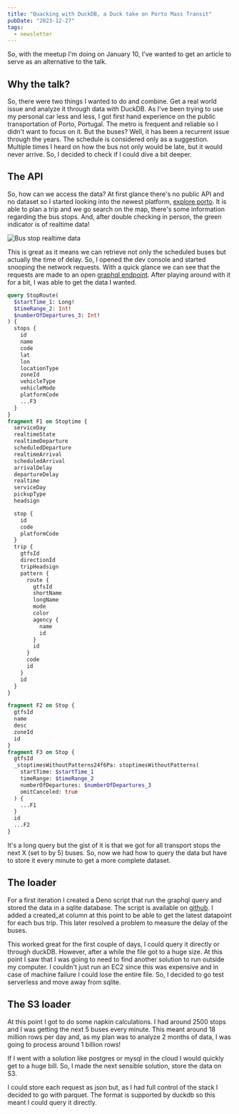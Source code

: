 ```yaml
---
title: "Quacking with DuckDB, a Duck take on Porto Mass Transit"
pubDate: "2023-12-27"
tags:
  - newsletter
---
```


So, with the meetup I'm doing on January 10, I've wanted to get an article to serve as an alternative to the talk.

## Why the talk?

So, there were two things I wanted to do and combine. Get a real world issue and analyze it through data with DuckDB. As I've been trying to use my personal car less and less, I got first hand experience on the public transportation of Porto, Portugal. The metro is frequent and reliable so I didn't want to focus on it. But the buses? Well, it has been a recurrent issue through the years. The schedule is considered only as a suggestion. Multiple times I heard on how the bus not only would be late, but it would never arrive. So, I decided to check if I could dive a bit deeper.

## The API

So, how can we access the data? At first glance there's no public API and no dataset so I started looking into the newest platform, [explore porto](https://explore.porto.pt/). It is able to plan a trip and we go search on the map, there's some information regarding the bus stops. And, after double checking in person, the green indicator is of realtime data!

![Bus stop realtime data](./images/2023-12-27-15-23-18.png)

This is great as it means we can retrieve not only the scheduled buses but actually the time of delay. So, I opened the dev console and started snooping the network requests. With a quick glance we can see that the requests are made to an open [graphql endpoint](https://otp.services.porto.digital/otp/routers/default/index/graphql). After playing around with it for a bit, I was able to get the data I wanted.

```graphql
query StopRoute(
  $startTime_1: Long!
  $timeRange_2: Int!
  $numberOfDepartures_3: Int!
) {
  stops {
    id
    name
    code
    lat
    lon
    locationType
    zoneId
    vehicleType
    vehicleMode
    platformCode
    ...F3
  }
}
fragment F1 on Stoptime {
  serviceDay
  realtimeState
  realtimeDeparture
  scheduledDeparture
  realtimeArrival
  scheduledArrival
  arrivalDelay
  departureDelay
  realtime
  serviceDay
  pickupType
  headsign

  stop {
    id
    code
    platformCode
  }
  trip {
    gtfsId
    directionId
    tripHeadsign
    pattern {
      route {
        gtfsId
        shortName
        longName
        mode
        color
        agency {
          name
          id
        }
        id
      }
      code
      id
    }
    id
  }
}

fragment F2 on Stop {
  gtfsId
  name
  desc
  zoneId
  id
}
fragment F3 on Stop {
  gtfsId
  _stoptimesWithoutPatterns24f6Pa: stoptimesWithoutPatterns(
    startTime: $startTime_1
    timeRange: $timeRange_2
    numberOfDepartures: $numberOfDepartures_3
    omitCanceled: true
  ) {
    ...F1
  }
  id
  ...F2
}
```

It's a long query but the gist of it is that we got for all transport stops the next X (set to by 5) buses. So, now we had how to query the data but have to store it every minute to get a more complete dataset.

## The loader

For a first iteration I created a Deno script that run the graphql query and stored the data in a sqlite database. The script is available on [github](https://github.com/Cabeda/porto-stcp-realtime/blob/de3d62e6f5f50fcc14f669650667b8b64b86b31e/deno_loader/main.ts). I added a created_at column at this point to be able to get the latest datapoint for each bus trip. This later resolved a problem to measure the delay of the buses.

This worked great for the first couple of days, I could query it directly or through duckDB. However, after a while the file got to a huge size. At this point I saw that I was going to need to find another solution to run outside my computer. I couldn't just run an EC2 since this was expensive and in case of machine failure I could lose the entire file. So, I decided to go test serverless and move away from sqlite.

## The S3 loader

At this point I got to do some napkin calculations. I had around 2500 stops and I was getting the next 5 buses every minute. This meant around 18 million rows per day and, as my plan was to analyze 2 months of data, I was going to process around 1 billion rows!

If I went with a solution like postgres or mysql in the cloud I would quickly get to a huge bill. So, I made the next sensible solution, store the data on S3.

I could store each request as json but, as I had full control of the stack I decided to go with parquet. The format is supported by duckdb so this meant I could query it directly.
